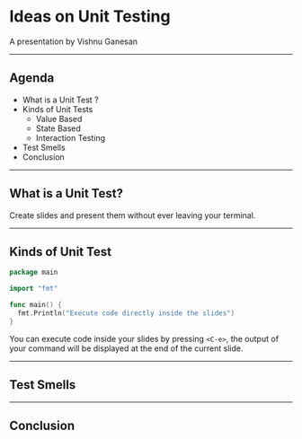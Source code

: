 # Ideas on Unit Testing

A presentation by Vishnu Ganesan

---

## Agenda

- What is a Unit Test ?
- Kinds of Unit Tests
  - Value Based
  - State Based
  - Interaction Testing
- Test Smells
- Conclusion

---

## What is a Unit Test?

Create slides and present them without ever leaving your terminal.

---

## Kinds of Unit Test

```go
package main

import "fmt"

func main() {
  fmt.Println("Execute code directly inside the slides")
}
```

You can execute code inside your slides by pressing `<C-e>`,
the output of your command will be displayed at the end of the current slide.

---

## Test Smells

---

## Conclusion
